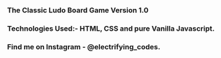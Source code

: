 ### The Classic Ludo Board Game Version 1.0 

### Technologies Used:- HTML, CSS and pure Vanilla Javascript.

### Find me on Instagram - @electrifying_codes.